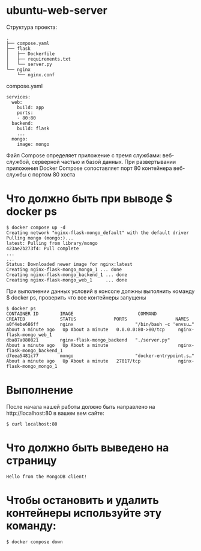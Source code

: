 # ubuntu-web-server

Структура проекта:
```
.
├── compose.yaml
├── flask
│   ├── Dockerfile
│   ├── requirements.txt
│   └── server.py
└── nginx
    └── nginx.conf
```

compose.yaml
```
services:
  web:
    build: app
    ports:
    - 80:80
  backend:
    build: flask
    ...
  mongo:
    image: mongo
```

Файл Compose определяет приложение с тремя службами: веб-службой, серверной частью и базой данных. При развертывании приложения Docker Compose сопоставляет порт 80 контейнера веб-службы с портом 80 хоста

# Что должно быть при выводе $ docker ps
```
$ docker compose up -d
Creating network "nginx-flask-mongo_default" with the default driver
Pulling mongo (mongo:)...
latest: Pulling from library/mongo
423ae2b273f4: Pull complete
...
...
Status: Downloaded newer image for nginx:latest
Creating nginx-flask-mongo_mongo_1 ... done
Creating nginx-flask-mongo_backend_1 ... done
Creating nginx-flask-mongo_web_1     ... done
```

При выполнении данных условий в консоле должны выполнить команду $ docker ps, проверить что все контейнеры запущены 
```
$ docker ps
CONTAINER ID        IMAGE                        COMMAND                  CREATED             STATUS              PORTS                  NAMES
a0f4ebe686ff        nginx                       "/bin/bash -c 'envsu…"   About a minute ago   Up About a minute   0.0.0.0:80->80/tcp     nginx-flask-mongo_web_1
dba87a080821        nginx-flask-mongo_backend   "./server.py"            About a minute ago   Up About a minute                          nginx-flask-mongo_backend_1
d7eea5481c77        mongo                       "docker-entrypoint.s…"   About a minute ago   Up About a minute   27017/tcp              nginx-flask-mongo_mongo_1
```
# Выполнение

После начала нашей работы должно быть направлено на http://localhost:80 в вашем вем сайте:
```
$ curl localhost:80
```
# Что должно быть выведено на страницу
```
Hello from the MongoDB client!
```
# Чтобы остановить и удалить контейнеры используйте эту команду:
```
$ docker compose down
```
